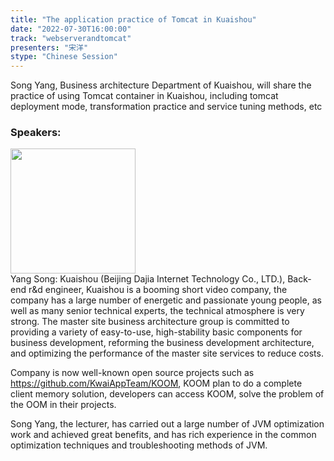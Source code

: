 ```yaml
---
title: "The application practice of Tomcat in Kuaishou"
date: "2022-07-30T16:00:00"
track: "webserverandtomcat"
presenters: "宋洋"
stype: "Chinese Session"
---
```

Song Yang, Business architecture Department of Kuaishou, will share the practice of using Tomcat container in Kuaishou, including tomcat deployment mode, transformation practice and service tuning methods, etc
 ### Speakers: 
 <img src="images/speaker/1192.png" width="200" /><br>Yang Song: Kuaishou (Beijing Dajia Internet Technology Co., LTD.), Back-end r&d engineer, Kuaishou is a booming short video company, the company has a large number of energetic and passionate young people, as well as many senior technical experts, the technical atmosphere is very strong. The master site business architecture group is committed to providing a variety of easy-to-use, high-stability basic components for business development, reforming the business development architecture, and optimizing the performance of the master site services to reduce costs.

Company is now well-known open source projects such as https://github.com/KwaiAppTeam/KOOM, KOOM plan to do a complete client memory solution, developers can access KOOM, solve the problem of the OOM in their projects.

Song Yang, the lecturer, has carried out a large number of JVM optimization work and achieved great benefits, and has rich experience in the common optimization techniques and troubleshooting methods of JVM.

 